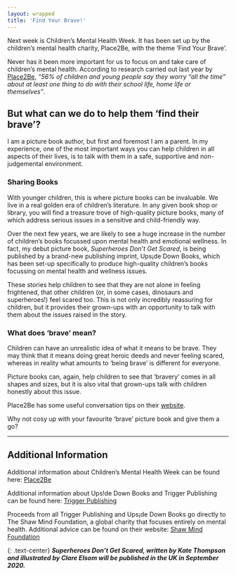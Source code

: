 ```yaml
---
layout: wrapped
title: 'Find Your Brave!'
---
```


Next week is Children’s Mental Health Week. It has been set up by the children’s mental health charity, Place2Be, with the theme ‘Find Your Brave’.

Never has it been more important for us to focus on and take care of children’s mental health. According to research carried out last year by [Place2Be](https://www.childrensmentalhealthweek.org.uk/news/research-children-with-less-sleep-are-more-likely-to-struggle-with-worries/), _“56% of children and young people say they worry “all the time” about at least one thing to do with their school life, home life or themselves”_.

## But what can we do to help them ‘find their brave’?

I am a picture book author, but first and foremost I am a parent. In my experience, one of the most important ways you can help children in all aspects of their lives, is to talk with them in a safe, supportive and non-judgemental environment.


### Sharing Books

With younger children, this is where picture books can be invaluable. We live in a real golden era of children’s literature. In any given book shop or library, you will find a treasure trove of high-quality picture books, many of which address serious issues in a sensitive and child-friendly way.

Over the next few years, we are likely to see a huge increase in the number of children’s books focussed upon mental health and emotional wellness. In fact, my debut picture book, _Superheroes Don’t Get Scared_, is being published by a brand-new publishing imprint, Ups¡de Down Books, which has been set-up specifically to produce high-quality children’s books focussing on mental health and wellness issues.

These stories help children to see that they are not alone in feeling frightened, that other children (or, in some cases, dinosaurs and superheroes!) feel scared too. This is not only incredibly reassuring for children, but it provides their grown-ups with an opportunity to talk with them about the issues raised in the story.


### What does ‘brave’ mean?

Children can have an unrealistic idea of what it means to be brave. They may think that it means doing great heroic deeds and never feeling scared, whereas in reality what amounts to ‘being brave’ is different for everyone.

Picture books can, again, help children to see that ‘bravery’ comes in all shapes and sizes, but it is also vital that grown-ups talk with children honestly about this issue.

Place2Be has some useful conversation tips on their [website](https://www.childrensmentalhealthweek.org.uk/parents-and-carers/).

Why not cosy up with your favourite ‘brave’ picture book and give them a go?

---

## Additional Information

Additional information about Children’s Mental Health Week can be found here: [Place2Be](https://www.childrensmentalhealthweek.org.uk/)

Additional information about Ups!de Down Books and Trigger Publishing can be found here: [Trigger Publishing](http://www.triggerpublishing.com/about-us/)

Proceeds from all Trigger Publishing and Ups¡de Down Books go directly to The Shaw Mind Foundation, a global charity that focuses entirely on mental health. Additional advice can be found on their website: [Shaw Mind Foundation](https://shawmindfoundation.org/support/)


{: .text-center}
**_Superheroes Don’t Get Scared, written by Kate Thompson and illustrated by Clare Elsom will be published in the UK in September 2020._**
